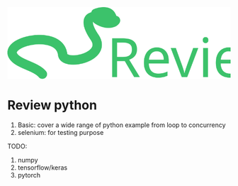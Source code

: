 ![review python](https://raw.githubusercontent.com/lamegaton/Machine-Learning-and-AI-Examples/92bd453c934f692c4c1954f67de085fce97c60be/Assets/python_plain.svg)

# Review python

1. Basic: cover a wide range of python example from loop to concurrency
1. selenium: for testing purpose

TODO:
1. numpy
1. tensorflow/keras
2. pytorch

